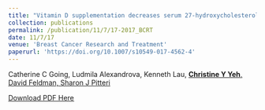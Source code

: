 ```yaml
---
title: "Vitamin D supplementation decreases serum 27-hydroxycholesterol in a pilot breast cancer trial"
collection: publications
permalink: /publication/11/7/17-2017_BCRT
date: 11/7/17
venue: 'Breast Cancer Research and Treatment'
paperurl: 'https://doi.org/10.1007/s10549-017-4562-4'
---
```

Catherine C Going, Ludmila Alexandrova, Kenneth Lau, <u>**Christine Y Yeh**<u>, David Feldman, Sharon J Pitteri

[Download PDF Here](http://christineyyeh.github.io/files/2017_BCRT.pdf)
